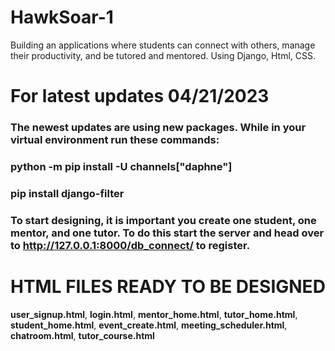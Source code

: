 # HawkSoar-1
Building an applications where students can connect with others, manage their productivity, and be tutored and mentored. Using Django, Html, CSS. 

# For latest updates 04/21/2023

### The newest updates are using new packages. While in your virtual environment run these commands:

### python -m pip install -U channels["daphne"]

### pip install django-filter

### To start designing, it is important you create one student, one mentor, and one tutor. To do this start the server and head over to http://127.0.0.1:8000/db_connect/ to register. 

# HTML FILES READY TO BE DESIGNED

**user_signup.html**, **login.html**, **mentor_home.html**, **tutor_home.html**, **student_home.html**, **event_create.html**,
**meeting_scheduler.html**, **chatroom.html**, **tutor_course.html**
